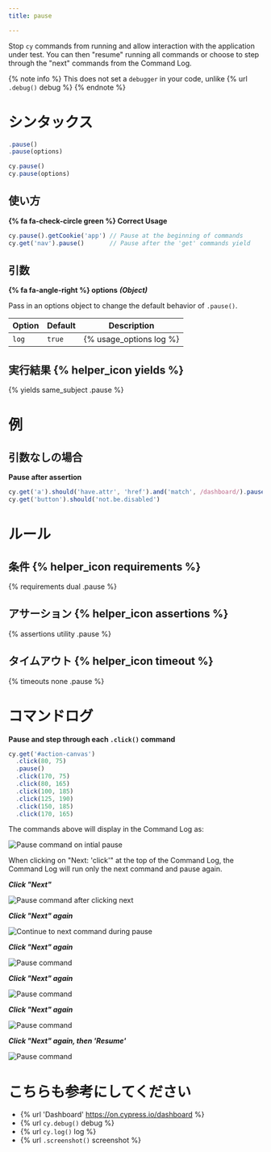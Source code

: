 ```yaml
---
title: pause

---
```


Stop `cy` commands from running and allow interaction with the application under test. You can then "resume" running all commands or choose to step through the "next" commands from the Command Log.

{% note info %}
This does not set a `debugger` in your code, unlike {% url `.debug()` debug %}
{% endnote %}

# シンタックス

```javascript
.pause()
.pause(options)

cy.pause()
cy.pause(options)
```

## 使い方

**{% fa fa-check-circle green %} Correct Usage**

```javascript
cy.pause().getCookie('app') // Pause at the beginning of commands
cy.get('nav').pause()       // Pause after the 'get' commands yield
```

## 引数

**{% fa fa-angle-right %} options**  ***(Object)***

Pass in an options object to change the default behavior of `.pause()`.

Option | Default | Description
--- | --- | ---
`log` | `true` | {% usage_options log %}

## 実行結果 {% helper_icon yields %}

{% yields same_subject .pause %}

# 例

## 引数なしの場合

**Pause after assertion**

```javascript
cy.get('a').should('have.attr', 'href').and('match', /dashboard/).pause()
cy.get('button').should('not.be.disabled')
```

# ルール

## 条件 {% helper_icon requirements %}

{% requirements dual .pause %}

## アサーション {% helper_icon assertions %}

{% assertions utility .pause %}

## タイムアウト {% helper_icon timeout %}

{% timeouts none .pause %}

# コマンドログ

**Pause and step through each `.click()` command**

```javascript
cy.get('#action-canvas')
  .click(80, 75)
  .pause()
  .click(170, 75)
  .click(80, 165)
  .click(100, 185)
  .click(125, 190)
  .click(150, 185)
  .click(170, 165)
```

The commands above will display in the Command Log as:

![Pause command on intial pause](/img/api/pause/initial-pause-in-gui-highlights-the-pause-command.png)

When clicking on "Next: 'click'" at the top of the Command Log, the Command Log will run only the next command and pause again.

***Click "Next"***

![Pause command after clicking next](/img/api/pause/next-goes-on-to-next-command-during-pause.png)

***Click "Next" again***

![Continue to next command during pause](/img/api/pause/continue-in-pause-command-just-like-debugger.png)

***Click "Next" again***

![Pause command](/img/api/pause/pause-goes-to-show-next-click.png)

***Click "Next" again***

![Pause command](/img/api/pause/clicking-on-canvas-continues-as-we-click-next.png)

***Click "Next" again***

![Pause command](/img/api/pause/last-next-click-before-out-test-is-finished.png)

***Click "Next" again, then 'Resume'***

![Pause command](/img/api/pause/next-then-resume-shows-our-test-has-ended.png)

# こちらも参考にしてください

- {% url 'Dashboard' https://on.cypress.io/dashboard %}
- {% url `cy.debug()` debug %}
- {% url `cy.log()` log %}
- {% url `.screenshot()` screenshot %}
